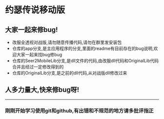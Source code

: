 # 约瑟传说移动版
## 大家一起来修bug!

- 改服全透视对战版,请勿随意传播代码,请勿在群里发安装包
- 仓库的app分支,是主应用程序的分支,里面的readme有目前存在的bug说明,欢迎大家一起来找bug修bug
- 仓库的Seer2MobileLib分支,是dll文件的代码,由改服dll代码和OriginalLib代码合并且经过一定修改得到的
- 仓库的OriginalLib分支,是之前的dll代码,从对战版dll修改过来

## 人多力量大,快来修bug呀!

---

### 刚刚开始学习使用git和github,有出错和不规范的地方请多批评指正

